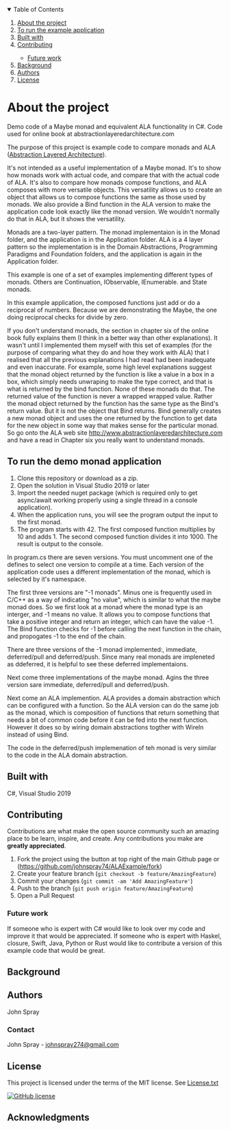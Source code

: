 <details open="open">
  <summary>Table of Contents</summary>
  <ol>
    <li><a href="#about-the-project">About the project</a></li>
    <li><a href="#To-run-the-example-application">To run the example application</a></li>
    <li><a href="#Built-with">Built with</a></li>
    <li><a href="#contributing">Contributing</a></li>
    <ul>
        <li><a href="#Future-work">Future work</a></li>
    </ul>
    <li><a href="#background">Background</a></li>
    <li><a href="#Authors">Authors</a></li>
    <li><a href="#license">License</a></li>
  </ol>
</details>


# About the project

Demo code of a Maybe monad and equivalent ALA functionality in C#. Code used for online book at abstractionlayeredarchitecture.com 

The purpose of this project is example code to compare monads and ALA ([Abstraction Layered Architecture](AbstractionLayeredArchitecture.md)).

It's not intended as a useful implementation of a Maybe monad.
It's to show how monads work with actual code, and compare that with the actual code of ALA.
It's also to compare how monads compose functions, and ALA composes with more versatile objects. 
This versatility allows us to create an object that allows us to compose functions the same as those used by monads. 
We also provide a Bind function in the ALA version to make the application code look exactly like the monad version. We wouldn't normally do that in ALA, but it shows the versatility.

Monads are a two-layer pattern. The monad implementaion is in the Monad folder, and the application is in the Application folder.
ALA is a 4 layer pattern so the implementation is in the Domain Abstractions, Programming Paradigms and Foundation folders, and the application is again in the Application folder.

This example is one of a set of examples implementing different types of monads. Others are Continuation, IObservable, IEnumerable. and State monads.

In this example application, the composed functions just add or do a reciprocal of numbers. Because we are demonstrating the Maybe, the one doing reciprocal checks for divide by zero. 

If you don't understand monads, the section in chapter six of the online book fully explains them (I think in a better way than other explanations).
It wasn't until I implemented them myself with this set of examples (for the purpose of comparing what they do and how they work with ALA) that
I realised that all the previous explanations I had read had been inadequate and even inaccurate. 
For example, some high level explanations suggest that the monad object returned by the function is like a value in a box in a box, 
which simply needs unwraping to make the type correct, and that is what is returned by the bind function. None of these monads do that. 
The returned value of the function is never a wrapped wrapped value. 
Rather the monad object returned by the function has the same type as the Bind's return value. 
But it is not the object that Bind returns. 
Bind generally creates a new monad object and uses the one returned by the function to get data for the new object in some way that makes sense for the particular monad.
So go onto the ALA  web site <http://www.abstractionlayeredarchitecture.com> and have a read in Chapter six you really want to understand monads. 
  
## To run the demo monad application

1. Clone this repository or download as a zip.
2. Open the solution in Visual Studio 2019 or later
3. Import the needed nuget package (which is required only to get async/await working properly using a single thread in a console application).
4. When the application runs, you will see the program output the input to the first monad.
5. The program starts with 42. The first composed function multiplies by 10 and adds 1. The second composed function divides it into 1000. The result is output to the console.

In program.cs there are seven versions. You must uncomment one of the defines to select one version to compile at a time.
Each version of the application code uses a different implementation of the monad, which is selected by it's namespace.

The first three versions are "-1 monads". Minus one is frequently used in C/C++ as a way of indicating "no value", which is similar to what the maybe monad does.
So we first look at a monad where the monad type is an interger, and -1 means no value.
It allows you to compose functions that take a positive integer and return an integer, which can have the value -1.
The Bind function checks for -1 before calling the next function in the chain, and propogates -1 to the end of the chain.

There are three versions of the -1 monad implemented:, immediate, deferred/pull and deferred/push.
Since many real monads are impleneted as ddeferred, it is helpful to see these deferred implementaions.

Next come three implementations of the maybe monad. Agins the three version sare immediate, deferred/pull and deferred/push.

Next come an ALA implemention. ALA provides a domain abstraction which can be configured with a function. So the ALA version can do the same job as the monad,
which is composition of functions that return something that needs a bit of common code before it can be fed into the next function. However it does so by 
wiring domain abstractions togther with WireIn instead of using Bind.

The code in the deferred/push implemenation of teh monad is very similar to the code in the ALA domain abstraction.

## Built with

C#, Visual Studio 2019


## Contributing

Contributions are what make the open source community such an amazing place to be learn, inspire, and create. Any contributions you make are **greatly appreciated**.

1. Fork the project using the button at top right of the main Github page or (<https://github.com/johnspray74/ALAExample/fork>)
2. Create your feature branch (`git checkout -b feature/AmazingFeature`)
3. Commit your changes (`git commit -am 'Add AmazingFeature'`)
4. Push to the branch (`git push origin feature/AmazingFeature`)
5. Open a Pull Request


### Future work

If someone who is expert with C# would like to look over my code and improve it that would be appreciated.
If someone who is expert with Haskel, closure, Swift, Java, Python or Rust would like to contribute a version of this example code that would be great.

## Background


## Authors

John Spray

### Contact

John Spray - johnspray274@gmail.com



## License

This project is licensed under the terms of the MIT license. See [License.txt](License.txt)

[![GitHub license](https://img.shields.io/github/license/johnspray74/ALAExample)](https://github.com/johnspray74/ALAExample/blob/master/License.txt)

## Acknowledgments


